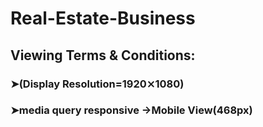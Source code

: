 ﻿# Real-Estate-Business
## Viewing Terms & Conditions:
### ➤(Display Resolution=1920⨯1080)
### ➤media query responsive ->Mobile View(468px)
